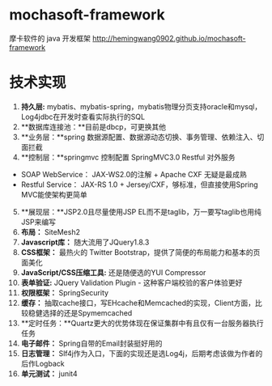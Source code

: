 # mochasoft-framework
摩卡软件的 java 开发框架 http://hemingwang0902.github.io/mochasoft-framework

# 技术实现 #
1. **持久层:** mybatis、mybatis-spring，mybatis物理分页支持oracle和mysql，Log4jdbc在开发时查看实际执行的SQL
2. **数据库连接池：**目前是dbcp，可更换其他
3. **业务层：**spring 数据源配置、数据源动态切换、事务管理、依赖注入、切面拦截
4. **控制层：**springmvc 控制配置 
SpringMVC3.0 Restful 对外服务
  - SOAP WebService： JAX-WS2.0的注解 + Apache CXF 无疑是最成熟
  - Restful Service： JAX-RS 1.0 + Jersey/CXF，够标准，但直接使用Spring MVC能使架构更简单
5. **展现层：**JSP2.0且尽量使用JSP EL而不是taglib，万一要写taglib也用纯JSP来编写
6. **布局：** SiteMesh2
7. **Javascript库：** 随大流用了JQuery1.8.3
8. **CSS框架：** 最热火的 Twitter Bootstrap，提供了简便的布局能力和基本的页面美化
9. **JavaScript/CSS压缩工具:** 还是随便选的YUI Compressor
10. **表单验证:** JQuery Validation Plugin - 这种客户端校验的客户体验更好
11. **权限框架：** SpringSecurity 
12. **缓存：** 抽取cache接口，写EHcache和Memcached的实现，Client方面，比较稳健选择的还是Spymemcached 
13. **定时任务：**Quartz更大的优势体现在保证集群中有且仅有一台服务器执行任务 
14. **电子邮件：** Spring自带的Email封装挺好用的 
15. **日志管理：** Slf4j作为入口，下面的实现还是选Log4j，后期考虑该做为作者的后作Logback 
16. **单元测试：** junit4
